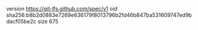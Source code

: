 version https://git-lfs.github.com/spec/v1
oid sha256:b8b2d0883e7269e636179f8013796b2fd46b847ba531609747ed9bdacf05be2c
size 675

